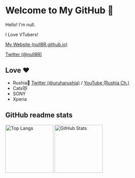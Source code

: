 # Welcome to My GitHub 👋
Hello! I'm null.

I Love VTubers!

[My Website (null8R.github.io)](https://null8R.github.io)

[Twitter (@null8R)](https://twitter.com/null8R)

## Love ♥️
- Rushia🦋 [Twitter (@uruharushia)](https://twitter.com/uruharushia) / [YouTube (Rushia Ch.)](https://www.youtube.com/channel/UCl_gCybOJRIgOXw6Qb4qJzQ)
- Cats😻
- SONY
- Xperia

## GitHub readme stats
<img alt="Top Langs" height="150px" src="https://github-readme-stats.vercel.app/api/top-langs/?username=null8R&layout=default&theme=aura" />
<img alt="GitHub Stats" height="150px" src="https://github-readme-stats.vercel.app/api?username=null8R&show_icons=true&theme=aura" />
